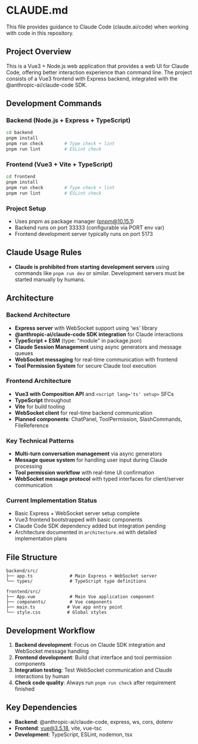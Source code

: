 # CLAUDE.md

This file provides guidance to Claude Code (claude.ai/code) when working with code in this repository.

## Project Overview

This is a Vue3 + Node.js web application that provides a web UI for Claude Code, offering better interaction experience than command line. The project consists of a Vue3 frontend with Express backend, integrated with the @anthropic-ai/claude-code SDK.

## Development Commands

### Backend (Node.js + Express + TypeScript)

```bash
cd backend
pnpm install
pnpm run check        # Type check + lint
pnpm run lint         # ESLint check
```

### Frontend (Vue3 + Vite + TypeScript)

```bash
cd frontend
pnpm install
pnpm run check        # Type check + lint
pnpm run lint         # ESLint check
```

### Project Setup

- Uses pnpm as package manager (pnpm@10.15.1)
- Backend runs on port 33333 (configurable via PORT env var)
- Frontend development server typically runs on port 5173

## Claude Usage Rules

- **Claude is prohibited from starting development servers** using commands like `pnpm run dev` or similar. Development servers must be started manually by humans.

## Architecture

### Backend Architecture

- **Express server** with WebSocket support using 'ws' library
- **@anthropic-ai/claude-code SDK integration** for Claude interactions
- **TypeScript + ESM** (type: "module" in package.json)
- **Claude Session Management** using async generators and message queues
- **WebSocket messaging** for real-time communication with frontend
- **Tool Permission System** for secure Claude tool execution

### Frontend Architecture

- **Vue3 with Composition API** and `<script lang='ts' setup>` SFCs
- **TypeScript** throughout
- **Vite** for build tooling
- **WebSocket client** for real-time backend communication
- **Planned components**: ChatPanel, ToolPermission, SlashCommands, FileReference

### Key Technical Patterns

- **Multi-turn conversation management** via async generators
- **Message queue system** for handling user input during Claude processing
- **Tool permission workflow** with real-time UI confirmation
- **WebSocket message protocol** with typed interfaces for client/server communication

### Current Implementation Status

- Basic Express + WebSocket server setup complete
- Vue3 frontend bootstrapped with basic components
- Claude Code SDK dependency added but integration pending
- Architecture documented in `architecture.md` with detailed implementation plans

## File Structure

```
backend/src/
├── app.ts              # Main Express + WebSocket server
└── types/              # TypeScript type definitions

frontend/src/
├── App.vue             # Main Vue application component
├── components/         # Vue components
├── main.ts            # Vue app entry point
└── style.css          # Global styles
```

## Development Workflow

1. **Backend development**: Focus on Claude SDK integration and WebSocket message handling
2. **Frontend development**: Build chat interface and tool permission components
3. **Integration testing**: Test WebSocket communication and Claude interactions by human
4. **Check code quality**: Always run `pnpm run check` after requirement finished

## Key Dependencies

- **Backend**: @anthropic-ai/claude-code, express, ws, cors, dotenv
- **Frontend**: vue@3.5.18, vite, vue-tsc
- **Development**: TypeScript, ESLint, nodemon, tsx
